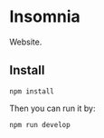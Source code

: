 # Insomnia
Website.

## Install
```
npm install

```
Then you can run it by:
```
npm run develop
```
